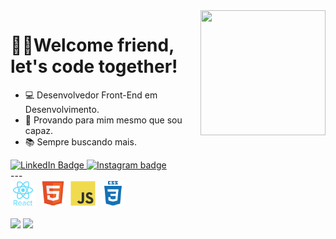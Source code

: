 <img src="bannergato.gif" width = "200px" height="200px" align="right"/>

# 🐱‍👤Welcome friend, let's code together!

- 💻 Desenvolvedor Front-End em Desenvolvimento.<br>
- 🚀 Provando para mim mesmo que sou capaz.<br>
- 📚 Sempre buscando mais.<br>
<div id="badges">
  <a href = "https://www.linkedin.com/in/arthur-theodoro-752616182/">
    <img src="https://img.shields.io/badge/LinkedIn-blue?style=for-the-badge&logo=linkedin&logoColor=white" alt="LinkedIn Badge"/>
  </a>
  <a href="https://www.instagram.com/theodoro_arthur/">
  <img src="https://img.shields.io/badge/Instagram-E4405F?style=for-the-badge&logo=instagram&logoColor=white" alt="Instagram badge"/>
  </a>
  
</div>
---
  <div>
  <img src="https://github.com/devicons/devicon/blob/master/icons/react/react-original-wordmark.svg" title="React" alt="React" width="40" height="40"/>&nbsp; 
  <img src="https://github.com/devicons/devicon/blob/master/icons/html5/html5-original.svg" title="HTML5" alt="HTML" width="40" height="40"/>&nbsp;
  <img src="https://github.com/devicons/devicon/blob/master/icons/javascript/javascript-original.svg" title="JavaScript" alt="JavaScript" width="40" height="40"/>&nbsp;
  <img src="https://github.com/devicons/devicon/blob/master/icons/css3/css3-plain-wordmark.svg" title="CSS3" alt="CSS" width="40" height="40"/>&nbsp;
  
</div>
<br>
 <div align = "left">
<img height = "150em" src="https://github-readme-stats.vercel.app/api/top-langs/?username=ArthurThz&show_icons=true&theme=github_dark&count_private=true"/>
  
<img height = "150em" src="https://github-readme-stats.vercel.app/api?username=ArthurThz&show_icons=true&show_icons=true&theme=github_dark&count_private=true" />
  
</div>
